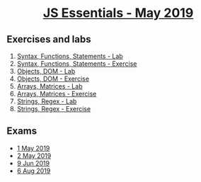 
# <a href="https://softuni.bg/trainings/2345/js-essentials-may-2019"><p align="center"> JS Essentials - May 2019<p>
</a>



## Exercises and labs
1. <a href="https://github.com/PhilShishov/Software-University/tree/master/JSEssentials/Homeworks/01.Syntax%2CFunctions%2CStatements_Lab" > Syntax, Functions, Statements - Lab</a> 
2. <a href="https://github.com/PhilShishov/Software-University/tree/master/JSEssentials/Homeworks/01.Syntax%2CFunctions%2CStatements_Exercise" > Syntax, Functions, Statements - Exercise</a> 
3. <a href="https://github.com/PhilShishov/Software-University/tree/master/JS%20Essentials/Homeworks/02.ObjectsandDOM_Lab" > Objects, DOM - Lab</a> 
4. <a href="https://github.com/PhilShishov/Software-University/tree/master/JS%20Essentials/Homeworks/02.ObjectsandDOM_Exercise" > Objects, DOM - Exercise</a>
5. <a href="https://github.com/PhilShishov/Software-University/tree/master/JS%20Essentials/Homeworks/03.ArraysandMatrices_Lab" > Arrays, Matrices - Lab</a>
6. <a href="https://github.com/PhilShishov/Software-University/tree/master/JS%20Essentials/Homeworks/03.ArraysandMatrices_Exercise" > Arrays, Matrices - Exercise</a>
7. <a href="https://github.com/PhilShishov/Software-University/tree/master/JS%20Essentials/Homeworks/04.StringsAndRegEx_Lab" > Strings, Regex - Lab</a>
8. <a href="https://github.com/PhilShishov/Software-University/tree/master/JS%20Essentials/Homeworks/04.StringsAndRegEx_Exercise" > Strings, Regex - Exercise</a>

## Exams
- <a href="https://github.com/PhilShishov/Software-University/tree/master/JS%20Essentials/Exams/JEExam_1May2019" >1 May 2019</a> 
- <a href="https://github.com/PhilShishov/Software-University/tree/master/JS%20Essentials/Exams/JEExam_2May2019" >2 May 2019</a> 
- <a href="https://github.com/PhilShishov/Software-University/tree/master/JS%20Essentials/Exams/JEExam_9Jun2019" >9 Jun 2019</a> 
- <a href="https://github.com/PhilShishov/Software-University/tree/master/JS%20Essentials/Exams/JEExam_6Aug2019" >6 Aug 2019</a> 
